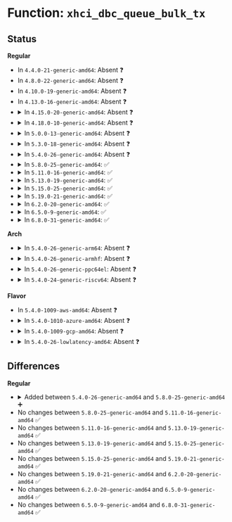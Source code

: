 # Function: <code>xhci_dbc_queue_bulk_tx</code>

## Status
<b>Regular</b>
<ul>
<li>
In <code>4.4.0-21-generic-amd64</code>: Absent ❓
</li>
<li>
In <code>4.8.0-22-generic-amd64</code>: Absent ❓
</li>
<li>
In <code>4.10.0-19-generic-amd64</code>: Absent ❓
</li>
<li>
In <code>4.13.0-16-generic-amd64</code>: Absent ❓
</li>
<li>
<details>
<summary>In <code>4.15.0-20-generic-amd64</code>: Absent ❓</summary>

```json
{
  "name": "xhci_dbc_queue_bulk_tx",
  "collision_type": "Unique Static",
  "inline_type": "Full",
  "funcs": [
    {
      "addr": 18446744071586659710,
      "name": "xhci_dbc_queue_bulk_tx",
      "external": false,
      "loc": "drivers/usb/host/xhci-dbgcap.c:239",
      "file": "drivers/usb/host/xhci-dbgcap.c",
      "inline": "not declared, inlined",
      "caller_inline": [
        "drivers/usb/host/xhci-dbgcap.c:dbc_ep_queue"
      ],
      "caller_func": []
    }
  ],
  "symbols": []
}
```
</details>
</li>
<li>
<details>
<summary>In <code>4.18.0-10-generic-amd64</code>: Absent ❓</summary>

```json
{
  "name": "xhci_dbc_queue_bulk_tx",
  "collision_type": "Unique Static",
  "inline_type": "Full",
  "funcs": [
    {
      "addr": 18446744071586923471,
      "name": "xhci_dbc_queue_bulk_tx",
      "external": false,
      "loc": "drivers/usb/host/xhci-dbgcap.c:240",
      "file": "drivers/usb/host/xhci-dbgcap.c",
      "inline": "not declared, inlined",
      "caller_inline": [
        "drivers/usb/host/xhci-dbgcap.c:dbc_ep_queue"
      ],
      "caller_func": []
    }
  ],
  "symbols": []
}
```
</details>
</li>
<li>
<details>
<summary>In <code>5.0.0-13-generic-amd64</code>: Absent ❓</summary>

```json
{
  "name": "xhci_dbc_queue_bulk_tx",
  "collision_type": "Unique Static",
  "inline_type": "Full",
  "funcs": [
    {
      "addr": 18446744071587080462,
      "name": "xhci_dbc_queue_bulk_tx",
      "external": false,
      "loc": "drivers/usb/host/xhci-dbgcap.c:240",
      "file": "drivers/usb/host/xhci-dbgcap.c",
      "inline": "not declared, inlined",
      "caller_inline": [
        "drivers/usb/host/xhci-dbgcap.c:dbc_ep_queue"
      ],
      "caller_func": []
    }
  ],
  "symbols": []
}
```
</details>
</li>
<li>
<details>
<summary>In <code>5.3.0-18-generic-amd64</code>: Absent ❓</summary>

```json
{
  "name": "xhci_dbc_queue_bulk_tx",
  "collision_type": "Unique Static",
  "inline_type": "Full",
  "funcs": [
    {
      "addr": 18446744071587344450,
      "name": "xhci_dbc_queue_bulk_tx",
      "external": false,
      "loc": "drivers/usb/host/xhci-dbgcap.c:240",
      "file": "drivers/usb/host/xhci-dbgcap.c",
      "inline": "not declared, inlined",
      "caller_inline": [
        "drivers/usb/host/xhci-dbgcap.c:dbc_ep_queue"
      ],
      "caller_func": []
    }
  ],
  "symbols": []
}
```
</details>
</li>
<li>
<details>
<summary>In <code>5.4.0-26-generic-amd64</code>: Absent ❓</summary>

```json
{
  "name": "xhci_dbc_queue_bulk_tx",
  "collision_type": "Unique Static",
  "inline_type": "Full",
  "funcs": [
    {
      "addr": 18446744071587544393,
      "name": "xhci_dbc_queue_bulk_tx",
      "external": false,
      "loc": "drivers/usb/host/xhci-dbgcap.c:239",
      "file": "drivers/usb/host/xhci-dbgcap.c",
      "inline": "not declared, inlined",
      "caller_inline": [
        "drivers/usb/host/xhci-dbgcap.c:dbc_ep_do_queue"
      ],
      "caller_func": []
    }
  ],
  "symbols": []
}
```
</details>
</li>
<li>
<details>
<summary>In <code>5.8.0-25-generic-amd64</code>: ✅</summary>

```c
int xhci_dbc_queue_bulk_tx(struct dbc_ep * dep, struct dbc_request * req)
```

```json
{
  "name": "xhci_dbc_queue_bulk_tx",
  "collision_type": "Unique Static",
  "inline_type": "No",
  "funcs": [
    {
      "addr": 18446744071588407664,
      "name": "xhci_dbc_queue_bulk_tx",
      "external": false,
      "loc": "drivers/usb/host/xhci-dbgcap.c:239",
      "file": "drivers/usb/host/xhci-dbgcap.c",
      "inline": "seen, unknown",
      "caller_inline": [],
      "caller_func": [
        "drivers/usb/host/xhci-dbgcap.c:dbc_ep_do_queue"
      ]
    }
  ],
  "symbols": [
    {
      "addr": 18446744071588407664,
      "name": "xhci_dbc_queue_bulk_tx",
      "section": ".text",
      "bind": "STB_LOCAL",
      "size": 243
    }
  ]
}
```
</details>
</li>
<li>
<details>
<summary>In <code>5.11.0-16-generic-amd64</code>: ✅</summary>

```c
int xhci_dbc_queue_bulk_tx(struct dbc_ep * dep, struct dbc_request * req)
```

```json
{
  "name": "xhci_dbc_queue_bulk_tx",
  "collision_type": "Unique Static",
  "inline_type": "No",
  "funcs": [
    {
      "addr": 18446744071588437968,
      "name": "xhci_dbc_queue_bulk_tx",
      "external": false,
      "loc": "drivers/usb/host/xhci-dbgcap.c:245",
      "file": "drivers/usb/host/xhci-dbgcap.c",
      "inline": "seen, unknown",
      "caller_inline": [],
      "caller_func": [
        "drivers/usb/host/xhci-dbgcap.c:dbc_ep_do_queue"
      ]
    }
  ],
  "symbols": [
    {
      "addr": 18446744071588437968,
      "name": "xhci_dbc_queue_bulk_tx",
      "section": ".text",
      "bind": "STB_LOCAL",
      "size": 247
    }
  ]
}
```
</details>
</li>
<li>
<details>
<summary>In <code>5.13.0-19-generic-amd64</code>: ✅</summary>

```c
int xhci_dbc_queue_bulk_tx(struct dbc_ep * dep, struct dbc_request * req)
```

```json
{
  "name": "xhci_dbc_queue_bulk_tx",
  "collision_type": "Unique Static",
  "inline_type": "No",
  "funcs": [
    {
      "addr": 18446744071588320800,
      "name": "xhci_dbc_queue_bulk_tx",
      "external": false,
      "loc": "drivers/usb/host/xhci-dbgcap.c:245",
      "file": "drivers/usb/host/xhci-dbgcap.c",
      "inline": "seen, unknown",
      "caller_inline": [],
      "caller_func": [
        "drivers/usb/host/xhci-dbgcap.c:dbc_ep_do_queue"
      ]
    }
  ],
  "symbols": [
    {
      "addr": 18446744071588320800,
      "name": "xhci_dbc_queue_bulk_tx",
      "section": ".text",
      "bind": "STB_LOCAL",
      "size": 369
    }
  ]
}
```
</details>
</li>
<li>
<details>
<summary>In <code>5.15.0-25-generic-amd64</code>: ✅</summary>

```c
int xhci_dbc_queue_bulk_tx(struct dbc_ep * dep, struct dbc_request * req)
```

```json
{
  "name": "xhci_dbc_queue_bulk_tx",
  "collision_type": "Unique Static",
  "inline_type": "No",
  "funcs": [
    {
      "addr": 18446744071588978336,
      "name": "xhci_dbc_queue_bulk_tx",
      "external": false,
      "loc": "drivers/usb/host/xhci-dbgcap.c:245",
      "file": "drivers/usb/host/xhci-dbgcap.c",
      "inline": "seen, unknown",
      "caller_inline": [],
      "caller_func": [
        "drivers/usb/host/xhci-dbgcap.c:dbc_ep_do_queue"
      ]
    }
  ],
  "symbols": [
    {
      "addr": 18446744071588978336,
      "name": "xhci_dbc_queue_bulk_tx",
      "section": ".text",
      "bind": "STB_LOCAL",
      "size": 366
    }
  ]
}
```
</details>
</li>
<li>
<details>
<summary>In <code>5.19.0-21-generic-amd64</code>: ✅</summary>

```c
int xhci_dbc_queue_bulk_tx(struct dbc_ep * dep, struct dbc_request * req)
```

```json
{
  "name": "xhci_dbc_queue_bulk_tx",
  "collision_type": "Unique Static",
  "inline_type": "No",
  "funcs": [
    {
      "addr": 18446744071590413264,
      "name": "xhci_dbc_queue_bulk_tx",
      "external": false,
      "loc": "drivers/usb/host/xhci-dbgcap.c:245",
      "file": "drivers/usb/host/xhci-dbgcap.c",
      "inline": "seen, unknown",
      "caller_inline": [],
      "caller_func": [
        "drivers/usb/host/xhci-dbgcap.c:dbc_ep_do_queue"
      ]
    }
  ],
  "symbols": [
    {
      "addr": 18446744071590413264,
      "name": "xhci_dbc_queue_bulk_tx",
      "section": ".text",
      "bind": "STB_LOCAL",
      "size": 403
    }
  ]
}
```
</details>
</li>
<li>
<details>
<summary>In <code>6.2.0-20-generic-amd64</code>: ✅</summary>

```c
int xhci_dbc_queue_bulk_tx(struct dbc_ep * dep, struct dbc_request * req)
```

```json
{
  "name": "xhci_dbc_queue_bulk_tx",
  "collision_type": "Unique Static",
  "inline_type": "No",
  "funcs": [
    {
      "addr": 18446744071592048944,
      "name": "xhci_dbc_queue_bulk_tx",
      "external": false,
      "loc": "drivers/usb/host/xhci-dbgcap.c:245",
      "file": "drivers/usb/host/xhci-dbgcap.c",
      "inline": "seen, unknown",
      "caller_inline": [],
      "caller_func": [
        "drivers/usb/host/xhci-dbgcap.c:dbc_ep_do_queue"
      ]
    }
  ],
  "symbols": [
    {
      "addr": 18446744071592048944,
      "name": "xhci_dbc_queue_bulk_tx",
      "section": ".text",
      "bind": "STB_LOCAL",
      "size": 396
    }
  ]
}
```
</details>
</li>
<li>
<details>
<summary>In <code>6.5.0-9-generic-amd64</code>: ✅</summary>

```c
int xhci_dbc_queue_bulk_tx(struct dbc_ep * dep, struct dbc_request * req)
```

```json
{
  "name": "xhci_dbc_queue_bulk_tx",
  "collision_type": "Unique Static",
  "inline_type": "No",
  "funcs": [
    {
      "addr": 18446744071592471648,
      "name": "xhci_dbc_queue_bulk_tx",
      "external": false,
      "loc": "drivers/usb/host/xhci-dbgcap.c:245",
      "file": "drivers/usb/host/xhci-dbgcap.c",
      "inline": "seen, unknown",
      "caller_inline": [],
      "caller_func": [
        "drivers/usb/host/xhci-dbgcap.c:dbc_ep_do_queue"
      ]
    }
  ],
  "symbols": [
    {
      "addr": 18446744071592471648,
      "name": "xhci_dbc_queue_bulk_tx",
      "section": ".text",
      "bind": "STB_LOCAL",
      "size": 396
    }
  ]
}
```
</details>
</li>
<li>
<details>
<summary>In <code>6.8.0-31-generic-amd64</code>: ✅</summary>

```c
int xhci_dbc_queue_bulk_tx(struct dbc_ep * dep, struct dbc_request * req)
```

```json
{
  "name": "xhci_dbc_queue_bulk_tx",
  "collision_type": "Unique Static",
  "inline_type": "No",
  "funcs": [
    {
      "addr": 18446744071593213280,
      "name": "xhci_dbc_queue_bulk_tx",
      "external": false,
      "loc": "drivers/usb/host/xhci-dbgcap.c:260",
      "file": "drivers/usb/host/xhci-dbgcap.c",
      "inline": "seen, unknown",
      "caller_inline": [],
      "caller_func": [
        "drivers/usb/host/xhci-dbgcap.c:dbc_ep_do_queue"
      ]
    }
  ],
  "symbols": [
    {
      "addr": 18446744071593213280,
      "name": "xhci_dbc_queue_bulk_tx",
      "section": ".text",
      "bind": "STB_LOCAL",
      "size": 396
    }
  ]
}
```
</details>
</li>
</ul>
<b>Arch</b>
<ul>
<li>
<details>
<summary>In <code>5.4.0-26-generic-arm64</code>: Absent ❓</summary>

```json
{
  "name": "xhci_dbc_queue_bulk_tx",
  "collision_type": "Unique Static",
  "inline_type": "Full",
  "funcs": [
    {
      "addr": 18446603336500689372,
      "name": "xhci_dbc_queue_bulk_tx",
      "external": false,
      "loc": "drivers/usb/host/xhci-dbgcap.c:239",
      "file": "drivers/usb/host/xhci-dbgcap.c",
      "inline": "not declared, inlined",
      "caller_inline": [
        "drivers/usb/host/xhci-dbgcap.c:dbc_ep_queue"
      ],
      "caller_func": []
    }
  ],
  "symbols": []
}
```
</details>
</li>
<li>
<details>
<summary>In <code>5.4.0-26-generic-armhf</code>: Absent ❓</summary>

```json
{
  "name": "xhci_dbc_queue_bulk_tx",
  "collision_type": "Unique Static",
  "inline_type": "Full",
  "funcs": [
    {
      "addr": 3233144364,
      "name": "xhci_dbc_queue_bulk_tx",
      "external": false,
      "loc": "drivers/usb/host/xhci-dbgcap.c:239",
      "file": "drivers/usb/host/xhci-dbgcap.c",
      "inline": "not declared, inlined",
      "caller_inline": [
        "drivers/usb/host/xhci-dbgcap.c:dbc_ep_do_queue"
      ],
      "caller_func": []
    }
  ],
  "symbols": []
}
```
</details>
</li>
<li>
<details>
<summary>In <code>5.4.0-26-generic-ppc64el</code>: Absent ❓</summary>

```json
{
  "name": "xhci_dbc_queue_bulk_tx",
  "collision_type": "Unique Static",
  "inline_type": "Full",
  "funcs": [
    {
      "addr": 13835058055294122340,
      "name": "xhci_dbc_queue_bulk_tx",
      "external": false,
      "loc": "drivers/usb/host/xhci-dbgcap.c:239",
      "file": "drivers/usb/host/xhci-dbgcap.c",
      "inline": "not declared, inlined",
      "caller_inline": [
        "drivers/usb/host/xhci-dbgcap.c:dbc_ep_queue"
      ],
      "caller_func": []
    }
  ],
  "symbols": []
}
```
</details>
</li>
<li>
<details>
<summary>In <code>5.4.0-24-generic-riscv64</code>: Absent ❓</summary>

```json
{
  "name": "xhci_dbc_queue_bulk_tx",
  "collision_type": "Unique Static",
  "inline_type": "Full",
  "funcs": [
    {
      "addr": 18446743936277546828,
      "name": "xhci_dbc_queue_bulk_tx",
      "external": false,
      "loc": "drivers/usb/host/xhci-dbgcap.c:239",
      "file": "drivers/usb/host/xhci-dbgcap.c",
      "inline": "not declared, inlined",
      "caller_inline": [
        "drivers/usb/host/xhci-dbgcap.c:dbc_ep_queue"
      ],
      "caller_func": []
    }
  ],
  "symbols": []
}
```
</details>
</li>
</ul>
<b>Flavor</b>
<ul>
<li>
In <code>5.4.0-1009-aws-amd64</code>: Absent ❓
</li>
<li>
<details>
<summary>In <code>5.4.0-1010-azure-amd64</code>: Absent ❓</summary>

```json
{
  "name": "xhci_dbc_queue_bulk_tx",
  "collision_type": "Unique Static",
  "inline_type": "Full",
  "funcs": [
    {
      "addr": 18446744071587009177,
      "name": "xhci_dbc_queue_bulk_tx",
      "external": false,
      "loc": "drivers/usb/host/xhci-dbgcap.c:239",
      "file": "drivers/usb/host/xhci-dbgcap.c",
      "inline": "not declared, inlined",
      "caller_inline": [
        "drivers/usb/host/xhci-dbgcap.c:dbc_ep_do_queue"
      ],
      "caller_func": []
    }
  ],
  "symbols": []
}
```
</details>
</li>
<li>
<details>
<summary>In <code>5.4.0-1009-gcp-amd64</code>: Absent ❓</summary>

```json
{
  "name": "xhci_dbc_queue_bulk_tx",
  "collision_type": "Unique Static",
  "inline_type": "Full",
  "funcs": [
    {
      "addr": 18446744071587498953,
      "name": "xhci_dbc_queue_bulk_tx",
      "external": false,
      "loc": "drivers/usb/host/xhci-dbgcap.c:239",
      "file": "drivers/usb/host/xhci-dbgcap.c",
      "inline": "not declared, inlined",
      "caller_inline": [
        "drivers/usb/host/xhci-dbgcap.c:dbc_ep_do_queue"
      ],
      "caller_func": []
    }
  ],
  "symbols": []
}
```
</details>
</li>
<li>
<details>
<summary>In <code>5.4.0-26-lowlatency-amd64</code>: Absent ❓</summary>

```json
{
  "name": "xhci_dbc_queue_bulk_tx",
  "collision_type": "Unique Static",
  "inline_type": "Full",
  "funcs": [
    {
      "addr": 18446744071587606681,
      "name": "xhci_dbc_queue_bulk_tx",
      "external": false,
      "loc": "drivers/usb/host/xhci-dbgcap.c:239",
      "file": "drivers/usb/host/xhci-dbgcap.c",
      "inline": "not declared, inlined",
      "caller_inline": [
        "drivers/usb/host/xhci-dbgcap.c:dbc_ep_do_queue"
      ],
      "caller_func": []
    }
  ],
  "symbols": []
}
```
</details>
</li>
</ul>

## Differences
<b>Regular</b>
<ul>
<li>
<details>
<summary>Added between <code>5.4.0-26-generic-amd64</code> and <code>5.8.0-25-generic-amd64</code> ➕</summary>

```c
int xhci_dbc_queue_bulk_tx(struct dbc_ep * dep, struct dbc_request * req)
```
</details>
</li>
<li>
No changes between <code>5.8.0-25-generic-amd64</code> and <code>5.11.0-16-generic-amd64</code> ✅
</li>
<li>
No changes between <code>5.11.0-16-generic-amd64</code> and <code>5.13.0-19-generic-amd64</code> ✅
</li>
<li>
No changes between <code>5.13.0-19-generic-amd64</code> and <code>5.15.0-25-generic-amd64</code> ✅
</li>
<li>
No changes between <code>5.15.0-25-generic-amd64</code> and <code>5.19.0-21-generic-amd64</code> ✅
</li>
<li>
No changes between <code>5.19.0-21-generic-amd64</code> and <code>6.2.0-20-generic-amd64</code> ✅
</li>
<li>
No changes between <code>6.2.0-20-generic-amd64</code> and <code>6.5.0-9-generic-amd64</code> ✅
</li>
<li>
No changes between <code>6.5.0-9-generic-amd64</code> and <code>6.8.0-31-generic-amd64</code> ✅
</li>
</ul>
